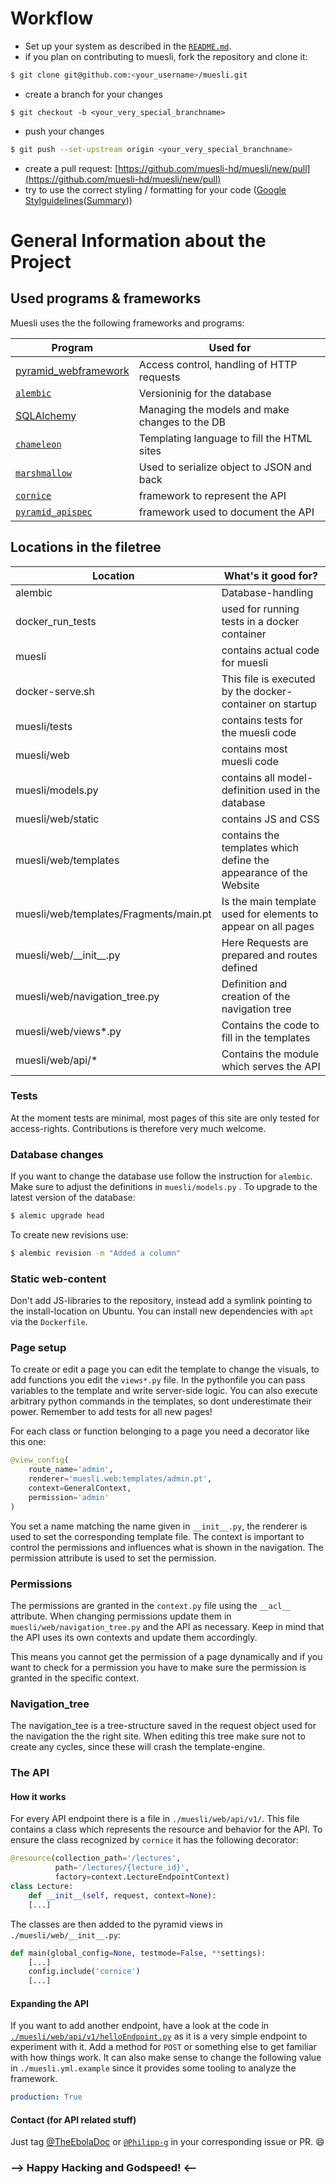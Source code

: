 # Workflow

* Set up your system as described in the [`README.md`](./README.md).
* if you plan on contributing to muesli, fork the repository and clone it:
```bash
$ git clone git@github.com:<your_username>/muesli.git
```
* create a branch for your changes
```
$ git checkout -b <your_very_special_branchname>
```
* push your changes
```bash
$ git push --set-upstream origin <your_very_special_branchname>
```
* create a pull request: [https://github.com/muesli-hd/muesli/new/pull](https://github.com/muesli-hd/muesli/new/pull)
* try to use the correct styling / formatting for your code ([Google Stylguidelines](https://github.com/google/styleguide/blob/gh-pages/pyguide.md)([Summary](https://github.com/TheEbolaDoc/google_python_styleguidelines/blob/master/README.md)))

# General Information about the Project

## Used programs & frameworks
Muesli uses the the following frameworks and programs:

| Program                                                               | Used for                                       |
|-----------------------------------------------------------------------|------------------------------------------------|
| [pyramid_webframework](https://trypyramid.com/documentation.html)     | Access control, handling of HTTP requests      |
| [`alembic`](https://alembic.sqlalchemy.org/en/latest/index.html)      | Versioninig for the database                   |
| [SQLAlchemy](https://www.sqlalchemy.org/)                             | Managing the models and make changes to the DB |
| [`chameleon`](https://chameleon.readthedocs.io/en/latest/index.html)  | Templating language to fill the HTML sites     |
| [`marshmallow`](https://marshmallow.readthedocs.io/en/3.0/index.html) | Used to serialize object to JSON and back      |
| [`cornice`](https://cornice.readthedocs.io/en/latest/index.html)      | framework to represent the API                 |
| [`pyramid_apispec`](https://github.com/ergo/pyramid_apispec/)         | framework used to document the API             |

## Locations in the filetree

| Location                               | What's it good for?                                               |
|----------------------------------------|-------------------------------------------------------------------|
| alembic                                | Database-handling                                                 |
| docker\_run\_tests                     | used for running tests in a docker container                      |
| muesli                                 | contains actual code for muesli                                   |
| docker-serve.sh                        | This file is executed by the docker-container on startup          |
| muesli/tests                           | contains tests for the muesli code                                |
| muesli/web                             | contains most muesli code                                         |
| muesli/models.py                       | contains all model-definition used in the database                |
| muesli/web/static                      | contains JS and CSS                                               |
| muesli/web/templates                   | contains the templates which define the appearance of the Website |
| muesli/web/templates/Fragments/main.pt | Is the main template used for elements to appear on all pages     |
| muesli/web/\_\_init\_\_.py             | Here Requests are prepared and routes defined                     |
| muesli/web/navigation\_tree.py         | Definition and creation of the navigation tree                    |
| muesli/web/views\*.py                  | Contains the code to fill in the templates                        |
| muesli/web/api/\*                      | Contains the module which serves the API                          |

### Tests
At the moment tests are minimal, most pages of this site are only tested for
access-rights. Contributions is therefore very much welcome.

### Database changes
If you want to change the database use follow the instruction for `alembic`. Make
sure to adjust the definitions in `muesli/models.py` .
To upgrade to the latest version of the database:
```bash
$ alemic upgrade head
```
To create new revisions use:
```bash
$ alembic revision -m "Added a column"
```

### Static web-content
Don't add JS-libraries to the repository, instead add a symlink pointing to the
install-location on Ubuntu. You can install new dependencies with `apt` via the
`Dockerfile`.

### Page setup
To create or edit a page you can edit the template to change the visuals, to add
functions you edit the `views*.py` file. In the pythonfile you can pass variables
to the template and write server-side logic. You can also execute arbitrary python
commands in the templates, so dont underestimate their power.
Remember to add tests for all new pages!

For each class or function belonging to a page you need a decorator like this
one:

```python
@view_config(
    route_name='admin',
    renderer='muesli.web:templates/admin.pt',
    context=GeneralContext,
    permission='admin'
)
```

You set a name matching the name given in `__init__.py`, the renderer is used
to set the corresponding template file. The context is important to control the
permissions and influences what is shown in the navigation. The permission
attribute is used to set the permission.

### Permissions
The permissions are granted in the `context.py` file using the `__acl__` attribute.
When changing permissions update them in `muesli/web/navigation_tree.py` and the API as
necessary. Keep in mind that the API uses its own contexts and update them accordingly.

This means you cannot get the permission of a page dynamically and if you want
to check for a permission you have to make sure the permission is granted in the
specific context.

### Navigation\_tree
The navigation\_tee is a tree-structure saved in the request object used for the
navigation the the right site. When editing this tree make sure not to create
any cycles, since these will crash the template-engine.

### The API

#### How it works
For every API endpoint there is a file in `./muesli/web/api/v1/`.
This file contains a class which represents the resource and behavior for the API.
To ensure the class recognized by `cornice` it has the following decorator:

```python
@resource(collection_path='/lectures',
          path='/lectures/{lecture_id}',
          factory=context.LectureEndpointContext)
class Lecture:
    def __init__(self, request, context=None):
    [...]
```

The classes are then added to the pyramid views in `./muesli/web/__init__.py`:
```python
def main(global_config=None, testmode=False, **settings):
    [...]
    config.include('cornice')
    [...]
```

#### Expanding the API
If you want to add another endpoint, have a look at the code in
[`./muesli/web/api/v1/helloEndpoint.py`](./muesli/web/api/v1/helloEndpoint.py)
as it is a very simple endpoint to experiment with it.
Add a method for `POST` or something else to get familiar with how things work.
It can also make sense to change the following value in `./muesli.yml.example` 
since it provides some tooling to analyze the framework.
```yaml
production: True
```

#### Contact (for API related stuff)
Just tag [@TheEbolaDoc](https://github.com/TheEbolaDoc) or [`@Philipp-g`](https://github.com/Philipp-g) in your corresponding issue or PR. :smile:


### --> Happy Hacking and Godspeed! <--
